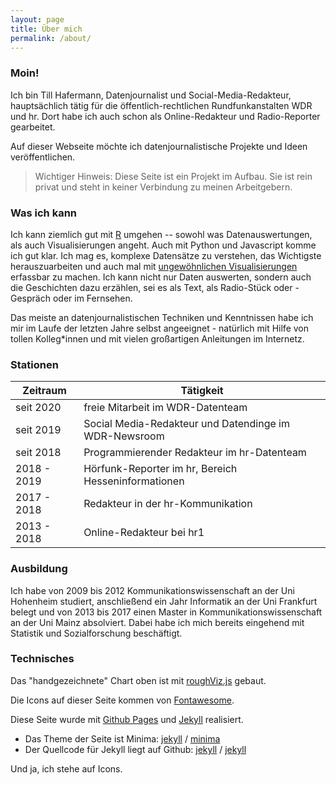 ```yaml
---
layout: page
title: Über mich
permalink: /about/
---
```


### <i class="fas fa-hand-sparkles"></i> Moin!
Ich bin Till Hafermann, Datenjournalist und Social-Media-Redakteur, hauptsächlich
tätig für die öffentlich-rechtlichen Rundfunkanstalten WDR und hr. Dort habe ich
auch schon als Online-Redakteur und Radio-Reporter gearbeitet.

Auf dieser Webseite möchte ich datenjournalistische Projekte und Ideen
veröffentlichen.

><i class="fas fa-exclamation-triangle"></i> Wichtiger Hinweis: Diese Seite ist ein Projekt im Aufbau.
Sie ist rein privat und steht in keiner Verbindung zu meinen Arbeitgebern.

### <i class="fas fa-laptop-code"></i> Was ich kann

Ich kann ziemlich gut mit [R](https://www.r-project.org/) umgehen -- sowohl was
Datenauswertungen, als auch Visualisierungen angeht. Auch mit Python und
Javascript komme ich gut klar. Ich mag es, komplexe Datensätze zu verstehen,
das Wichtigste herauszuarbeiten und auch mal mit
[ungewöhnlichen Visualisierungen](https://www.hessenschau.de/politik/wahlen/landtagswahl-2018/das-grosse-hrwahl-quartett,ltw18-wahlkreisquartett-104.html)
erfassbar zu machen. Ich kann nicht nur Daten auswerten, sondern
auch die Geschichten dazu erzählen, sei es als Text, als Radio-Stück oder
-Gespräch oder im Fernsehen.

<div id="skills" style="min-width: 100%;"></div>
<script src="https://unpkg.com/rough-viz@1.0.6"></script>
<script>
  new roughViz.Bar(
    {
      element: '#skills',
      title: "Tills Skills",
      titleFontSize: '1.5rem',
      legend: false,
      margin: {top: 50, bottom: 150, left: 50, right: 50},
      data: {
        labels: ['R', 'Data-Viz', 'Python', 'Javascript',
        'Web/HTML','Bildbearbeitung','Videobearbeitung', 'Audio-Schnitt'],
        values: [10, 10, 7, 5, 7, 7, 5, 6]
      },
      width: document.getElementById("skills").offsetWidth,
      color: '#606060',
      stroke: '#606060',
      strokeWidth: 3,
      fillStyle: 'zigzag',
      axisFontSize: '1.5rem',
      tooltipFontSize: '0px',
      highlight: '#868686',
      roughness: 2,
    }
  );
</script>
Das meiste an datenjournalistischen Techniken und Kenntnissen habe ich mir
im Laufe der letzten Jahre selbst angeeignet - natürlich mit
Hilfe von tollen Kolleg*innen und mit vielen großartigen Anleitungen im Internetz.


### <i class="fas fa-briefcase"></i> Stationen

Zeitraum  | Tätigkeit  
--|--
seit 2020  |  freie Mitarbeit im WDR-Datenteam  
seit 2019    |  Social Media-Redakteur und Datendinge im WDR-Newsroom
seit 2018    |  Programmierender Redakteur im hr-Datenteam
2018 - 2019  |  Hörfunk-Reporter im hr, Bereich Hesseninformationen
2017 - 2018  |  Redakteur in der hr-Kommunikation
2013 - 2018  |  Online-Redakteur bei hr1

### <i class="fas fa-graduation-cap"></i> Ausbildung

Ich habe von 2009 bis 2012 Kommunikationswissenschaft an der Uni Hohenheim
studiert, anschließend ein Jahr Informatik an der Uni Frankfurt belegt und
von 2013 bis 2017 einen Master in Kommunikationswissenschaft an der Uni Mainz
absolviert. Dabei habe ich mich bereits eingehend mit Statistik und Sozialforschung
beschäftigt.

### <i class="fas fa-cog"></i> Technisches

<i class="fas fa-chart-bar"></i> Das "handgezeichnete" Chart oben ist mit
[roughViz.js](https://github.com/jwilber/roughViz) gebaut.

<i class="fas fa-icons"></i> Die Icons auf dieser Seite kommen von [Fontawesome](https://www.fontawesome.com).

<i class="fab fa-github-square"></i> Diese Seite wurde mit [Github Pages](https://pages.github.com/)
und [Jekyll](https://jekyllrb.com/) realisiert.

- Das Theme der Seite ist Minima:
[jekyll][jekyll-organization] /
[minima](https://github.com/jekyll/minima)
- Der Quellcode für Jekyll liegt auf Github:
[jekyll][jekyll-organization] /
[jekyll](https://github.com/jekyll/jekyll)



<i class="fas fa-grin-hearts"></i> Und ja, ich stehe auf Icons.



[jekyll-organization]: https://github.com/jekyll
